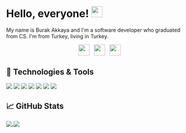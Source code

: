
# Hello, everyone! <img src="https://raw.githubusercontent.com/MartinHeinz/MartinHeinz/master/wave.gif" width="30px">
My name is Burak Akkaya and I'm a software developer who graduated from CS. I'm from Turkey, living in Turkey.
<p align='center'>
<a href="https://twitter.com/burkakkayaa"><img height="30" src="https://github.com/stephenajulu/WaylonWalker/blob/main/icon/twitter.png?raw=true"></a>&nbsp;&nbsp;
<a href="https://instagram.com/burkakkayaa"><img height="30" src="https://github.com/stephenajulu/WaylonWalker/blob/main/icon/instagram.jpg?raw=true"></a>&nbsp;&nbsp;
<a href="https://www.linkedin.com/in/burak--akkaya/"><img height="30" src="https://github.com/stephenajulu/WaylonWalker/blob/main/icon/linkedin.png?raw=true"></a>
</p>

## 🔧 Technologies & Tools

![](https://img.shields.io/badge/<OS>-<Windows>-informational?style=flat&logo=<windows>&logoColor=white&color=2bbc8a)
![](https://img.shields.io/badge/<OS>-<Mac>-informational?style=flat&logo=<mac>&logoColor=white&color=2bbc8a)
![](https://img.shields.io/badge/<Code>-<C#>-informational?style=flat&logo=<csharp>&logoColor=white&color=2bbc8a)
![](https://img.shields.io/badge/<Code>-<Java>-informational?style=flat&logo=<java>&logoColor=white&color=2bbc8a)
![](https://img.shields.io/badge/<Code>-<JavaScript>-informational?style=flat&logo=<javascript>&logoColor=white&color=2bbc8a)
![](https://img.shields.io/badge/<Editor>-<IntelliJ_IDEA>-informational?style=flat&logo=<intellij-idea>&logoColor=white&color=2bbc8a)
![](https://img.shields.io/badge/<Editor>-<Visual_Studio>-informational?style=flat&logo=<visual-studio>&logoColor=white&color=2bbc8a)

## &#x1f4c8; GitHub Stats
<a href="https://github.com/akkayaburak/akkayaburak">
  <img align="center" src="https://github-readme-stats.vercel.app/api?username=akkayaburak&count_private=true&show_icons=true" />
</a>
<a href="https://github.com/akkayaburak/akkayaburak">
  <img align="center" src="https://github-readme-stats.vercel.app/api/top-langs/?username=akkayaburak&layout=compact" />
</a>
